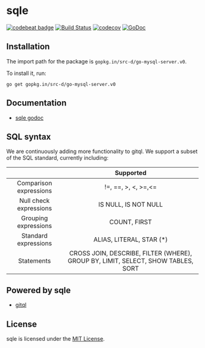 # sqle

<a href="https://codebeat.co/projects/github-com-sqle-sqle"><img alt="codebeat badge" src="https://codebeat.co/badges/10f09016-1074-43d3-916a-4b4e628e79c0" /></a>
<a href="https://travis-ci.org/src-d/go-mysql-server"><img alt="Build Status" src="https://travis-ci.org/src-d/go-mysql-server.svg?branch=master" /></a>
<a href="https://codecov.io/gh/src-d/go-mysql-server"><img alt="codecov" src="https://codecov.io/gh/src-d/go-mysql-server/branch/master/graph/badge.svg" /></a>
<a href="https://godoc.org/github.com/src-d/go-mysql-server"><img alt="GoDoc" src="https://godoc.org/github.com/src-d/go-mysql-server?status.svg" /></a>

## Installation

The import path for the package is `gopkg.in/src-d/go-mysql-server.v0`.

To install it, run:

```
go get gopkg.in/src-d/go-mysql-server.v0
```

## Documentation

* [sqle godoc](https://godoc.org/github.com/src-d/go-mysql-server)


## SQL syntax

We are continuously adding more functionality to gitql. We support a subset of the SQL standard, currently including:

|                        |                                     Supported                                     |
|:----------------------:|:---------------------------------------------------------------------------------:|
| Comparison expressions |                                !=, ==, >, <, >=,<=                                |
| Null check expressions |                                IS NULL, IS NOT NULL                               |
|  Grouping expressions  |                                    COUNT, FIRST                                   |
|  Standard expressions  |                              ALIAS, LITERAL, STAR (*)                             |
|       Statements       | CROSS JOIN, DESCRIBE, FILTER (WHERE), GROUP BY, LIMIT, SELECT, SHOW TABLES, SORT  |

## Powered by sqle

* [gitql](https://github.com/sqle/gitql)

## License

sqle is licensed under the [MIT License](https://github.com/sqle/sqle/blob/master/LICENSE).

